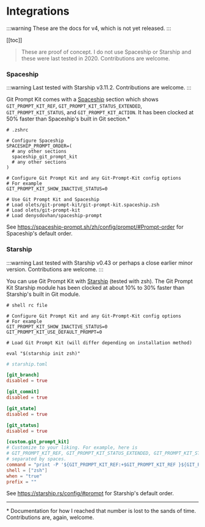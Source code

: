 # Integrations

:::warning
These are the docs for v4, which is not yet released.
:::

[[toc]]

> These are proof of concept. I do not use Spaceship or Starship and these were last tested in 2020. Contributions are welcome.

### Spaceship

:::warning
Last tested with Starship v3.11.2. Contributions are welcome.
:::

Git Prompt Kit comes with a [Spaceship](https://github.com/denysdovhan/spaceship-prompt) section which shows `GIT_PROMPT_KIT_REF`, `GIT_PROMPT_KIT_STATUS_EXTENDED`, `GIT_PROMPT_KIT_STATUS`, and `GIT_PROMPT_KIT_ACTION`. It has been clocked at 50% faster than Spaceship's built in Git section.\*

```shell
# .zshrc

# Configure Spaceship
SPACESHIP_PROMPT_ORDER=(
  # any other sections
  spaceship_git_prompt_kit
  # any other sections
)

# Configure Git Prompt Kit and any Git-Prompt-Kit config options
# For example
GIT_PROMPT_KIT_SHOW_INACTIVE_STATUS=0

# Use Git Prompt Kit and Spaceship
# Load olets/git-prompt-kit/git-prompt-kit.spaceship.zsh
# Load olets/git-prompt-kit
# Load denysdovhan/spaceship-prompt
```

See <https://spaceship-prompt.sh/zh/config/prompt/#Prompt-order> for Spaceship's default order.

### Starship

:::warning
Last tested with Starship v0.43 or perhaps a close earlier minor version. Contributions are welcome.
:::

You can use Git Prompt Kit with [Starship](https://starship.rs/) (tested with zsh). The Git Prompt Kit Starship module has been clocked at about 10% to 30% faster than Starship's built in Git module.

```shell
# shell rc file

# Configure Git Prompt Kit and any Git-Prompt-Kit config options
# For example
GIT_PROMPT_KIT_SHOW_INACTIVE_STATUS=0
GIT_PROMPT_KIT_USE_DEFAULT_PROMPT=0

# Load Git Prompt Kit (will differ depending on installation method)

eval "$(starship init zsh)"
```

```toml
# starship.toml

[git_branch]
disabled = true

[git_commit]
disabled = true

[git_state]
disabled = true

[git_status]
disabled = true

[custom.git_prompt_kit]
# Customize to your liking. For example, here is
# GIT_PROMPT_KIT_REF, GIT_PROMPT_KIT_STATUS_EXTENDED, GIT_PROMPT_KIT_STATUS, GIT_PROMPT_KIT_ACTION,
# separated by spaces.
command = "print -P '${GIT_PROMPT_KIT_REF:+$GIT_PROMPT_KIT_REF }${GIT_PROMPT_KIT_STATUS_EXTENDED:+$GIT_PROMPT_KIT_STATUS_EXTENDED }${GIT_PROMPT_KIT_STATUS:+$GIT_PROMPT_KIT_STATUS }${GIT_PROMPT_KIT_ACTION}'"
shell = ["zsh"]
when = "true"
prefix = ""
```

See <https://starship.rs/config/#prompt> for Starship's default order.

---

\* Documentation for how I reached that number is lost to the sands of time. Contributions are, again, welcome.
